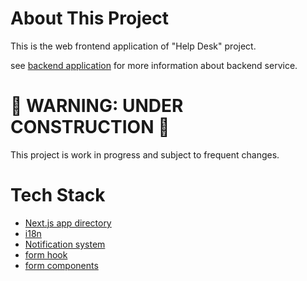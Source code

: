 # About This Project

This is the web frontend application of "Help Desk" project.

see [backend application](https://github.com/kumanote/help-desk-server) for more information about backend service.

# 🚧 WARNING: UNDER CONSTRUCTION 🚧

This project is work in progress and subject to frequent changes.

# Tech Stack

- [Next.js app directory](https://beta.nextjs.org/docs)
- [i18n](https://beta.nextjs.org/docs/guides/internationalization)
- [Notification system](src/app/notification-provider.tsx)
- [form hook](src/hooks/form.ts)
- [form components](src/components/forms/)
